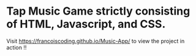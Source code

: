 # Tap Music Game strictly consisting of HTML, Javascript, and CSS.
Visit https://francoiscoding.github.io/Music-App/ to view the project in action !!
